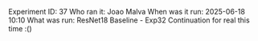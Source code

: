 Experiment ID: 37
Who ran it: Joao Malva
When was it run: 2025-06-18 10:10
What was run: ResNet18 Baseline - Exp32 Continuation for real this time :()
